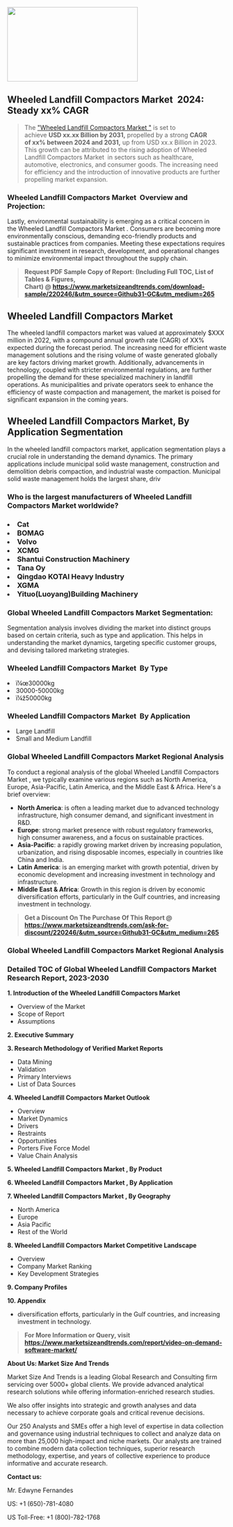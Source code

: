 <p><img class="alignnone size-medium wp-image-20088" src="https://ffe5etoiles.com/wp-content/uploads/2024/12/MST1-300x171.png" alt="" width="300" height="171" /></p><h2 id="ember46" class="ember-view reader-text-block__heading-2">Wheeled Landfill Compactors Market &nbsp;2024: Steady&nbsp;xx% CAGR</h2><blockquote id="ember47" class="ember-view reader-text-block__blockquote">The&nbsp;<a class="app-aware-link " href="https://www.marketsizeandtrends.com/download-sample/220246/&utm_source=Github31-GC&utm_medium=265" target="_blank" data-test-app-aware-link="">"Wheeled Landfill Compactors Market "</a>&nbsp;is set to achieve&nbsp;<strong>USD&nbsp;xx.xx&nbsp;Billion by 2031,</strong>&nbsp;propelled by a strong&nbsp;<strong>CAGR of&nbsp;xx% between 2024 and 2031,</strong>&nbsp;up from USD xx.x Billion in 2023. This growth can be attributed to the rising adoption of&nbsp;Wheeled Landfill Compactors Market &nbsp;in sectors such as healthcare, automotive, electronics, and consumer goods. The increasing need for efficiency and the introduction of innovative products are further propelling market expansion.</blockquote><h3 id="ember48" class="ember-view reader-text-block__heading-3">Wheeled Landfill Compactors Market &nbsp;Overview and Projection:</h3><p id="ember49" class="ember-view reader-text-block__paragraph">Lastly, environmental sustainability is emerging as a critical concern in the&nbsp;Wheeled Landfill Compactors Market . Consumers are becoming more environmentally conscious, demanding eco-friendly products and sustainable practices from companies. Meeting these expectations requires significant investment in research, development, and operational changes to minimize environmental impact throughout the supply chain.</p><blockquote id="ember50" class="ember-view reader-text-block__blockquote"><strong>Request PDF Sample Copy of Report: (Including Full TOC, List of Tables &amp; Figures, Chart)&nbsp;@&nbsp;<strong><a href="https://www.marketsizeandtrends.com/download-sample/220246/&utm_source=Github31-GC&utm_medium=265" target="_blank">https://www.marketsizeandtrends.com/download-sample/220246/&utm_source=Github31-GC&utm_medium=265</a></strong></strong></blockquote><h3 class=""><h2>Wheeled Landfill Compactors Market</h2><p>The wheeled landfill compactors market was valued at approximately $XXX million in 2022, with a compound annual growth rate (CAGR) of XX% expected during the forecast period. The increasing need for efficient waste management solutions and the rising volume of waste generated globally are key factors driving market growth. Additionally, advancements in technology, coupled with stricter environmental regulations, are further propelling the demand for these specialized machinery in landfill operations. As municipalities and private operators seek to enhance the efficiency of waste compaction and management, the market is poised for significant expansion in the coming years.</p><h2>Wheeled Landfill Compactors Market, By Application Segmentation</h2><p>In the wheeled landfill compactors market, application segmentation plays a crucial role in understanding the demand dynamics. The primary applications include municipal solid waste management, construction and demolition debris compaction, and industrial waste compaction. Municipal solid waste management holds the largest share, driv</h3><h3 id="" class="">Who is the largest manufacturers of&nbsp;Wheeled Landfill Compactors Market worldwide?</h3><h3 class=""></Li><Li>Cat</Li><Li> BOMAG</Li><Li> Volvo</Li><Li> XCMG</Li><Li> Shantui Construction Machinery</Li><Li> Tana Oy</Li><Li> Qingdao KOTAI Heavy Industry</Li><Li> XGMA</Li><Li> Yituo(Luoyang)Building Machinery</h3><h3 id="ember53" class="ember-view reader-text-block__heading-3">Global&nbsp;Wheeled Landfill Compactors Market Segmentation:</h3><p id="ember54" class="ember-view reader-text-block__paragraph">Segmentation analysis involves dividing the market into distinct groups based on certain criteria, such as type and application. This helps in understanding the market dynamics, targeting specific customer groups, and devising tailored marketing strategies.</p><h3 id="" class="">Wheeled Landfill Compactors Market &nbsp;By Type</h3><p></Li><Li>ï¼œ30000kg</Li><Li> 30000-50000kg</Li><Li> ï¼ž50000kg</p><h3 id="" class="">Wheeled Landfill Compactors Market &nbsp;By Application</h3><p class=""></Li><Li>Large Landfill</Li><Li> Small and Medium Landfill</p><h3 id="ember62" class="ember-view reader-text-block__heading-3">Global Wheeled Landfill Compactors Market Regional Analysis</h3><p id="ember63" class="ember-view reader-text-block__paragraph">To conduct a regional analysis of the global Wheeled Landfill Compactors Market , we typically examine various regions such as North America, Europe, Asia-Pacific, Latin America, and the Middle East &amp; Africa. Here's a brief overview:</p><ul><li><strong>North America</strong>: is often a leading market due to advanced technology infrastructure, high consumer demand, and significant investment in R&amp;D.</li><li><strong>Europe</strong>: strong market presence with robust regulatory frameworks, high consumer awareness, and a focus on sustainable practices.</li><li><strong>Asia-Pacific</strong>: a rapidly growing market driven by increasing population, urbanization, and rising disposable incomes, especially in countries like China and India.</li><li><strong>Latin America</strong>: is an emerging market with growth potential, driven by economic development and increasing investment in technology and infrastructure.</li><li><strong>Middle East &amp; Africa</strong>: Growth in this region is driven by economic diversification efforts, particularly in the Gulf countries, and increasing investment in technology.</li></ul><blockquote id="ember61" class="ember-view reader-text-block__blockquote"><strong>Get a Discount On The Purchase Of This Report @ <strong><a href="https://html-cleaner.com/" target="">https://www.marketsizeandtrends.com/ask-for-discount/220246/&utm_source=Github31-GC&utm_medium=265</a></strong></strong></blockquote><h3 id="ember62" class="ember-view reader-text-block__heading-3">Global Wheeled Landfill Compactors Market Regional Analysis</h3><h3 id="" class="">Detailed TOC of Global Wheeled Landfill Compactors Market Research Report, 2023-2030</h3><p id="" class=""><strong>1. Introduction of the Wheeled Landfill Compactors Market </strong></p><ul><li>Overview of the Market</li><li>Scope of Report</li><li>Assumptions</li></ul><p id="" class=""><strong>2. Executive Summary</strong></p><p id="" class=""><strong>3. Research Methodology of Verified Market Reports</strong></p><ul><li>Data Mining</li><li>Validation</li><li>Primary Interviews</li><li>List of Data Sources</li></ul><p id="" class=""><strong>4. Wheeled Landfill Compactors Market Outlook</strong></p><ul><li>Overview</li><li>Market Dynamics</li><li>Drivers</li><li>Restraints</li><li>Opportunities</li><li>Porters Five Force Model</li><li>Value Chain Analysis</li></ul><p id="" class=""><strong>5. Wheeled Landfill Compactors Market , By Product</strong></p><p id="" class=""><strong>6. Wheeled Landfill Compactors Market , By Application</strong></p><p id="" class=""><strong>7. Wheeled Landfill Compactors Market , By Geography</strong></p><ul><li>North America</li><li>Europe</li><li>Asia Pacific</li><li>Rest of the World</li></ul><p id="" class=""><strong>8. Wheeled Landfill Compactors Market Competitive Landscape</strong></p><ul><li>Overview</li><li>Company Market Ranking</li><li>Key Development Strategies</li></ul><p id="" class=""><strong>9. Company Profiles</strong></p><p id="" class=""><strong>10. Appendix</strong></p><ul><li>diversification efforts, particularly in the Gulf countries, and increasing investment in technology.</li></ul><blockquote id="ember65" class="ember-view reader-text-block__blockquote"><strong>For More Information or Query, visit <strong><strong><a href="https://html-cleaner.com/" target="">https://www.marketsizeandtrends.com/report/video-on-demand-software-market/</a></strong></strong></strong></blockquote><p id="" class=""><strong>About Us: Market Size And Trends</strong></p><p id="" class="">Market Size And Trends is a leading Global Research and Consulting firm servicing over 5000+ global clients. We provide advanced analytical research solutions while offering information-enriched research studies.</p><p id="" class="">We also offer insights into strategic and growth analyses and data necessary to achieve corporate goals and critical revenue decisions.</p><p id="" class="">Our 250 Analysts and SMEs offer a high level of expertise in data collection and governance using industrial techniques to collect and analyze data on more than 25,000 high-impact and niche markets. Our analysts are trained to combine modern data collection techniques, superior research methodology, expertise, and years of collective experience to produce informative and accurate research.</p><p id="" class=""><strong>Contact us:</strong></p><p id="" class="">Mr. Edwyne Fernandes</p><p id="" class="">US: +1 (650)-781-4080</p><p id="" class="">US Toll-Free: +1 (800)-782-1768</p>
